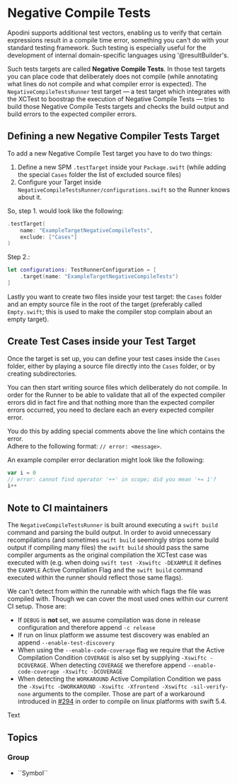 # Negative Compile Tests

Apodini supports additional test vectors, enabling us to verify that certain expressions
result in a compile time error, something you can't do with your standard testing framework.
Such testing is especially useful for the development of internal domain-specific languages using '@resultBuilder's.

Such tests targets are called **Negative Compile Tests**.
In those test targets you can place code that deliberately does not compile (while annotating what lines do not compile
and what compiler error is expected).
The `NegativeCompileTestsRunner` test target — a test target which integrates with the XCTest to boostrap the execution
of Negative Compile Tests — tries to build those Negative Compile Tests targets and checks the build output 
and build errors to the expected compiler errors.

## Defining a new Negative Compiler Tests Target

To add a new Negative Compile Test target you have to do two things:

1. Define a new SPM `.testTarget` inside your `Package.swift` (while adding the special `Cases` folder the list of excluded source files)
2. Configure your Target inside `NegativeCompileTestsRunner/configurations.swift` so the Runner knows about it.

So, step 1. would look like the following:
```swift
.testTarget(
    name: "ExampleTargetNegativeCompileTests",
    exclude: ["Cases"]
)
```

Step 2.:
```swift
let configurations: TestRunnerConfiguration = [
    .target(name: "ExampleTargetNegativeCompileTests")
]
```

Lastly you want to create two files inside your test target: the `Cases` folder and an empty source file in the root
of the target (preferably called `Empty.swift`; this is used to make the compiler stop complain about an empty target).

## Create Test Cases inside your Test Target

Once the target is set up, you can define your test cases inside the `Cases` folder, either by playing a source file
directly into the `Cases` folder, or by creating subdirectories.

You can then start writing source files which deliberately do not compile.
In order for the Runner to be able to validate that all of the expected compiler errors did in fact fire and that
nothing more than the expected compiler errors occurred, you need to declare each an every expected compiler error.


You do this by adding special comments above the line which contains the error.  
Adhere to the following format: `// error: <message>`.

An example compiler error declaration might look like the following:
```swift
var i = 0
// error: cannot find operator '++' in scope; did you mean '+= 1'?
i++
```

## Note to CI maintainers

The `NegativeCompileTestsRunner` is built around executing a `swift build` command and parsing the build output.
In order to avoid unnecessary recompilations (and sometimes `swift build` seemingly strips some build output if
compiling many files) the `swift build` should pass the same compiler arguments as the original compilation
the XCTest case was executed with (e.g. when doing `swift test -Xswiftc -DEXAMPLE` it defines the `EXAMPLE`
Active Compilation Flag and the `swift build` command executed within the runner should reflect those same flags).

We can't detect from within the runnable with which flags the file was compiled with.
Though we can cover the most used ones within our current CI setup.
Those are:

- If `DEBUG` is **not** set, we assume compilation was done in release configuration and therefore append `-c release`
- If run on linux platform we assume test discovery was enabled an append `--enable-test-discovery`
- When using the `--enable-code-coverage` flag we require that the Active Compilation Condition `COVERAGE` is also 
  set by supplying `-Xswiftc -DCOVERAGE`. When detecting `COVERAGE` we therefore
  append `--enable-code-coverage -Xswiftc -DCOVERAGE`
- When detecting the `WORKAROUND` Active Compilation Condition we pass the
  `-Xswiftc -DWORKAROUND -Xswiftc -Xfrontend -Xswiftc -sil-verify-none` arguments to the compiler.
  Those are part of a workaround introduced in [#294](https://github.com/Apodini/Apodini/pull/294) in order
  to compile on linux platforms with swift 5.4.

<!--@START_MENU_TOKEN@-->Text<!--@END_MENU_TOKEN@-->

## Topics

### <!--@START_MENU_TOKEN@-->Group<!--@END_MENU_TOKEN@-->

- <!--@START_MENU_TOKEN@-->``Symbol``<!--@END_MENU_TOKEN@-->

